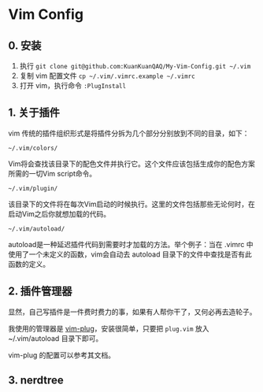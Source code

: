 # Vim Config

## 0. 安装

1. 执行 `git clone git@github.com:KuanKuanQAQ/My-Vim-Config.git ~/.vim`
2. 复制 vim 配置文件 `cp ~/.vim/.vimrc.example ~/.vimrc`
3. 打开 vim，执行命令 `:PlugInstall`

## 1. 关于插件

vim 传统的插件组织形式是将插件分拆为几个部分分别放到不同的目录，如下：

`~/.vim/colors/`

Vim将会查找该目录下的配色文件并执行它。这个文件应该包括生成你的配色方案所需的一切Vim script命令。

`~/.vim/plugin/`

该目录下的文件将在每次Vim启动的时候执行。这里的文件包括那些无论何时，在启动Vim之后你就想加载的代码。

`~/.vim/autoload/`

autoload是一种延迟插件代码到需要时才加载的方法。举个例子：当在 .vimrc 中使用了一个未定义的函数，vim会自动去 autoload 目录下的文件中查找是否有此函数的定义。

## 2. 插件管理器

显然，自己写插件是一件费时费力的事，如果有人帮你干了，又何必再去造轮子。

我使用的管理器是 [vim-plug](https://github.com/junegunn/vim-plug)，安装很简单，只要把 `plug.vim` 放入 ~/.vim/autoload 目录下即可。

vim-plug 的配置可以参考其文档。

## 3. nerdtree
